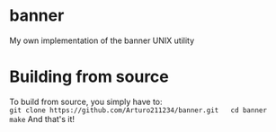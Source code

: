 # banner
My own implementation of the banner UNIX utility

# Building from source

To build from source, you simply have to:  
`git clone https://github.com/Arturo211234/banner.git  
 cd banner  
 make`
 And that's it!

